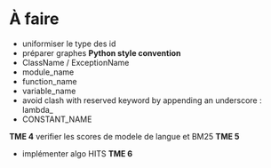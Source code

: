 
# À faire

* uniformiser le type des id
* préparer graphes
__Python style convention__
* ClassName / ExceptionName
* module_name
* function_name
* variable_name
* avoid clash with reserved keyword by appending an underscore : lambda_
* CONSTANT_NAME

__TME 4__
verifier les scores de modele de langue et BM25
__TME 5__
* implémenter algo HITS
__TME 6__

